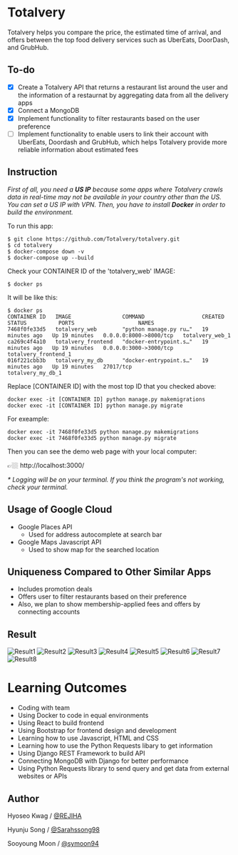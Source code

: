 # Totalvery

  Totalvery helps you compare the price, the estimated time of arrival, and offers between the top food delivery services such as UberEats, DoorDash, and GrubHub.

## To-do

- [x] Create a Totalvery API that returns a restaurant list around the user and the information of a restaurnat by aggregating data from all the delivery apps
- [x] Connect a MongoDB
- [x] Implement functionality to filter restaurants based on the user preference
- [ ] Implement functionality to enable users to link their account with UberEats, Doordash and GrubHub, which helps Totalvery provide more reliable information about estimated fees

## Instruction

_First of all, you need a __US IP__ because some apps where Totalvery crawls data in real-time may not be available in your country other than the US. You can set a US IP with VPN. Then, you have to install __Docker__ in order to build the environment._

To run this app:

   ```
   $ git clone https://github.com/Totalvery/totalvery.git
   $ cd totalvery
   $ docker-compose down -v
   $ docker-compose up --build
   ```

Check your CONTAINER ID of the 'totalvery_web' IMAGE:
   ```
   $ docker ps
   ```

It will be like this:
   ```
   $ docker ps
   CONTAINER ID   IMAGE                COMMAND                  CREATED          STATUS          PORTS                    NAMES
   7468f0fe33d5   totalvery_web        "python manage.py ru…"   19 minutes ago   Up 19 minutes   0.0.0.0:8000->8000/tcp   totalvery_web_1
   ca269c4f4a10   totalvery_frontend   "docker-entrypoint.s…"   19 minutes ago   Up 19 minutes   0.0.0.0:3000->3000/tcp   totalvery_frontend_1
   016f221cbb3b   totalvery_my_db      "docker-entrypoint.s…"   19 minutes ago   Up 19 minutes   27017/tcp                totalvery_my_db_1
   ```

Replace [CONTAINER ID] with the most top ID that you checked above:
   ```
   docker exec -it [CONTAINER ID] python manage.py makemigrations
   docker exec -it [CONTAINER ID] python manage.py migrate
   ```

For exeample:
   ```
   docker exec -it 7468f0fe33d5 python manage.py makemigrations
   docker exec -it 7468f0fe33d5 python manage.py migrate
   ```

Then you can see the demo web page with your local computer:

 👉🏼  http://localhost:3000/


 _* Logging will be on your terminal. If you think the program's not working, check your terminal._

## Usage of Google Cloud

- Google Places API
  - Used for address autocomplete at search bar
- Google Maps Javascript API
  - Used to show map for the searched location

## Uniqueness Compared to Other Similar Apps

- Includes promotion deals
- Offers user to filter restaurants based on their preference 
- Also, we plan to show membership-applied fees and offers by connecting accounts

## Result

![Result1](assets/result1.png)
![Result2](assets/result2.png)
![Result3](assets/result3.png)
![Result4](assets/result4.png)
![Result5](assets/result5.png)
![Result6](assets/result6.png)
![Result7](assets/result7.png)
![Result8](assets/result8.png)

# Learning Outcomes

- Coding with team
- Using Docker to code in equal environments
- Using React to build frontend
- Using Bootstrap for frontend design and development
- Learning how to use Javascript, HTML and CSS
- Learning how to use the Python Requests libary to get information 
- Using Django REST Framework to build API 
- Connecting MongoDB with Django for better performance 
- Using Python Requests library to send query and get data from external websites or APIs

## Author

Hyoseo Kwag / [@REJIHA](https://github.com/REJIHA/)

Hyunju Song / [@Sarahssong98](https://github.com/Sarahssong98/)

Sooyoung Moon / [@symoon94](https://symoon94.github.io/)




<!-- Docker 위에서 makemigrations 또는 migrate 하는 법

1. 터미널에서 docker ps 커맨드를 입력합니다.

```

docker ps

```

2. 위에서 얻은 결과로부터 CONTAINER ID 값을 알아낸 후 다음과 같이 실행시켜 줍니다.

```

docker exec -it [CONTAINER ID] python manage.py makemigrations

```

```

docker exec -it [CONTAINER ID] python manage.py migrate

```

``` -->
